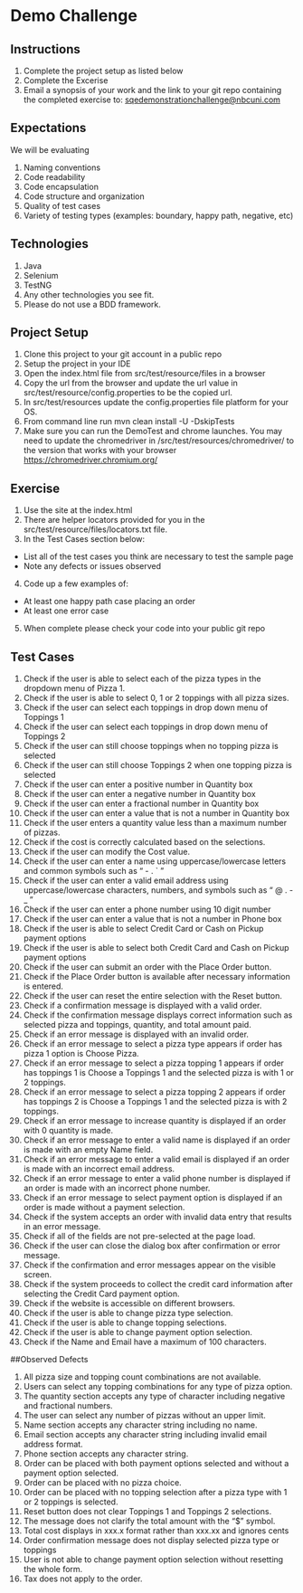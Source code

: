 # Demo Challenge

## Instructions
1. Complete the project setup as listed below
2. Complete the Excerise
3. Email a synopsis of your work and the link to your git repo containing the completed exercise to: sqedemonstrationchallenge@nbcuni.com


## Expectations
We will be evaluating
1. Naming conventions
2. Code readability
3. Code encapsulation
4. Code structure and organization
5. Quality of test cases
6. Variety  of testing types (examples: boundary, happy path, negative, etc) 


## Technologies
1. Java
2. Selenium
3. TestNG
4. Any other technologies you see fit.
5. Please do not use a BDD framework.

## Project Setup
1. Clone this project to your git account in a public repo
2. Setup the project in your IDE
3. Open the index.html file from src/test/resource/files in a browser
4. Copy the url from the browser and update the url value in src/test/resource/config.properties to be the copied url.
5. In src/test/resources update the config.properties file platform for your OS.
6. From command line run mvn clean install -U -DskipTests
7. Make sure you can run the DemoTest and chrome launches.  You may need to update the chromedriver in /src/test/resources/chromedriver/ to the version that works with your browser
   https://chromedriver.chromium.org/


## Exercise
1. Use the site at the index.html
2. There are helper locators provided for you in the src/test/resource/files/locators.txt file.
3. In the Test Cases section below:
  - List all of the test cases you think are necessary to test the sample page
  - Note any defects or issues observed
4. Code up a few examples of:
  - At least one happy path case placing an order
  - At least one error case
5. When complete please check your code into your public git repo

## Test Cases

1. Check if the user is able to select each of the pizza types in the dropdown menu of Pizza 1.
2. Check if the user is able to select 0, 1 or 2 toppings with all pizza sizes.
3. Check if the user can select each toppings in drop down menu of Toppings 1 
4. Check if the user can select each toppings in drop down menu of Toppings 2
5. Check if the user can still choose toppings when no topping pizza is selected
6. Check if the user can still choose Toppings 2 when one topping pizza is selected
7. Check if the user can enter a positive number in Quantity box
8. Check if the user can enter a negative number in Quantity box
9. Check if the user can enter a fractional number in Quantity box
10. Check if the user can enter a value that is not a number in Quantity box
11. Check if the user enters a quantity value less than a maximum number of pizzas.
12. Check if the cost is correctly calculated based on the selections.
13. Check if the user can modify the Cost value.
14. Check if the user can enter a name using uppercase/lowercase letters and common symbols such as “ - . ` ”
15. Check if the user can enter a valid email address using uppercase/lowercase characters, numbers, and symbols such as “ @ . -  _ ”
16. Check if the user can enter a phone number using 10 digit number
17. Check if the user can enter a value that is not a number in Phone box
18. Check if the user is able to select Credit Card or Cash on Pickup payment options
19. Check if the user is able to select both Credit Card and Cash on Pickup payment options
20. Check if the user can submit an order with the Place Order button.
21. Check if the Place Order button is available after necessary information is entered.
22. Check if the user can reset the entire selection with the Reset button. 
23. Check if a confirmation message is displayed with a valid order.
24. Check if the confirmation message displays correct information such as selected pizza and toppings, quantity, and total amount paid.
25. Check if an error message is displayed with an invalid order.
26. Check if an error message to select a pizza type appears if order has pizza 1 option is Choose Pizza.
27. Check if an error message to select a pizza topping 1 appears if order has toppings 1 is Choose a Toppings 1 and the selected pizza is with 1 or 2 toppings.
28. Check if an error message to select a pizza topping 2 appears if order has  toppings 2 is Choose a Toppings 1 and the selected pizza is with 2 toppings.
29. Check if an error message to increase quantity is displayed if an order with 0 quantity is made.
30. Check  if an error message to enter a valid name is displayed if an order is made with an empty Name field.
31. Check  if an error message to enter a valid email is displayed if an order is made with an incorrect email address.
32. Check  if an error message to enter a valid phone number is displayed if an order is made with an incorrect phone number.
33. Check  if an error message to select payment option is displayed if an order is made without a payment selection.
34. Check if the system accepts an order with invalid data entry that results in an error message.
35. Check if all of the fields are not pre-selected at the page load.
36. Check if the user can close the dialog box after confirmation or error message.
37. Check if the confirmation and error messages appear on the visible screen.
38. Check if the system proceeds to collect the credit card information after selecting the Credit Card payment option.
39. Check if the website is accessible on different browsers.
40. Check if the user is able to change pizza type selection.
41. Check if the user is able to change topping selections.
42. Check if the user is able to change payment option selection.
43. Check if the Name and Email have a maximum of 100 characters.

##Observed Defects

1. All pizza size and topping count combinations are not available.
2. Users can select any topping combinations for any type of pizza option.
3. The quantity section accepts any type of character including negative and fractional numbers.
4. The user can select any number of pizzas without an upper limit.
5. Name section accepts any character string including no name.
6. Email section accepts any character string including invalid email address format. 
7. Phone section accepts any character string. 
8. Order can be placed with both payment options selected and without a payment option selected.
9. Order can be placed with no pizza choice.
10. Order can be placed with no topping selection after a pizza type with 1 or 2 toppings is selected.
11. Reset button does not clear Toppings 1 and Toppings 2 selections.
12. The message does not clarify the total amount with the “$” symbol.
13. Total cost displays in xxx.x format rather than xxx.xx and ignores cents 
14. Order confirmation message does not display selected pizza type or toppings
15. User is not able to change payment option selection without resetting the whole form. 
16. Tax does not apply to the order.
